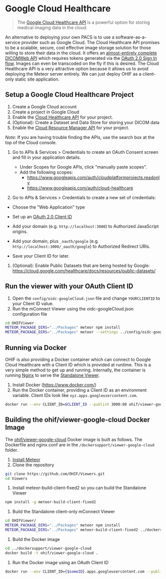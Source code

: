 # Google Cloud Healthcare

> The [Google Cloud Healthcare API](https://cloud.google.com/healthcare/) is a powerful option for storing medical imaging data in the cloud.

An alternative to deploying your own PACS is to use a software-as-a-service provider such as Google Cloud. The Cloud Healthcare API promises to be a scalable, secure, cost effective image storage solution for those willing to store their data in the cloud. It offers an [almost-entirely complete DICOMWeb API](https://cloud.google.com/healthcare/docs/dicom) which requires tokens generated via the [OAuth 2.0 Sign In flow](https://developers.google.com/identity/sign-in/web/sign-in). Images can even be transcoded on the fly if this is desired. The Cloud Healthcare API is a very attractive option because it allows us to avoid deploying the Meteor server entirely. We can just deploy OHIF as a client-only static site application.

## Setup a Google Cloud Healthcare Project

1. Create a Google Cloud account
1. Create a project in Google Cloud
1. Enable the [Cloud Healthcare API](https://cloud.google.com/healthcare/) for your project.
1. (Optional): Create a Dataset and Data Store for storing your DICOM data
1. Enable the [Cloud Resource Manager API](https://cloud.google.com/resource-manager/) for your project.

  *Note:* If you are having trouble finding the APIs, use the search box at the top of the Cloud console.

1. Go to APIs & Services > Credentials to create an OAuth Consent screen and fill in your application details.

    - Under Scopes for Google APIs, click "manually paste scopes".
    - Add the following scopes:
        - https://www.googleapis.com/auth/cloudplatformprojects.readonly
        - https://www.googleapis.com/auth/cloud-healthcare

1. Go to APIs & Services > Credentials to create a new set of credentials:
  - Choose the "Web Application" type
  - Set up an [OAuth 2.0 Client ID](https://support.google.com/cloud/answer/6158849?hl=en)

  - Add your domain (e.g. ```http://localhost:3000```) to Authorized JavaScript origins.
  - Add your domain, plus `_oauth/google` (e.g. ```http://localhost:3000/_oauth/google```) to Authorized Redirect URIs.
  - Save your Client ID for later.
1. (Optional): Enable Public Datasets that are being hosted by Google: https://cloud.google.com/healthcare/docs/resources/public-datasets/

## Run the viewer with your OAuth Client ID

1. Open the `config/oidc-googleCloud.json` file and change `YOURCLIENTID` to your Client ID value.
1. Run the mConnect Viewer using the oidc-googleCloud.json configuration file

````bash
cd OHIFViewer
METEOR_PACKAGE_DIRS="../Packages" meteor npm install
METEOR_PACKAGE_DIRS="../Packages" meteor --settings ../config/oidc-googleCloud.json
````

## Running via Docker

OHIF is also providing a Docker container which can connect to Google Cloud Healthcare with a Client ID which is provided at runtime. This is a very simple method to get up and running. Internally, the container is running [Nginx](https://nginx.org/) to serve the [Standalone Viewer](../standalone-viewer/usage.md).

1. Install Docker (https://www.docker.com/)
1. Run the Docker container, providing a Client ID as an environment variable. Client IDs look like `xyz.apps.googleusercontent.com`.

````bash
docker run --env CLIENT_ID=$CLIENT_ID --publish 3000:80 ohif/viewer-google-cloud:latest
````

## Building the ohif/viewer-google-cloud Docker Image

The [ohif/viewer-google-cloud](https://cloud.docker.com/u/ohif/repository/docker/ohif/viewer-google-cloud) Docker image is built as follows. The Dockerfile and nginx.conf are in the `/dockersupport/viewer-google-cloud` folder.

1. [Install Meteor](https://www.meteor.com/install)
1. Clone the repository
```bash
git clone https://github.com/OHIF/Viewers.git
cd Viewers
```

1. Install meteor-build-client-fixed2 so you can build the Standalone Viewer
```bash
npm install -g meteor-build-client-fixed2
```

1. Build the Standalone client-only mConnect Viewer
```bash
cd OHIFViewer/
METEOR_PACKAGE_DIRS="../Packages" meteor npm install
METEOR_PACKAGE_DIRS="../Packages" meteor-build-client-fixed2 ../dockersupport/viewer-google-cloud/build -s ../config/oidc.json
```

1. Build the Docker image
```bash
cd ../dockersupport/viewer-google-cloud
docker build -t ohif/viewer-google-cloud .
```

1. Run the Docker image using an OAuth Client ID
```bash
docker run --env CLIENT_ID={$someID}.apps.googleusercontent.com --publish 3000:80 ohif/viewer-google-cloud
```
